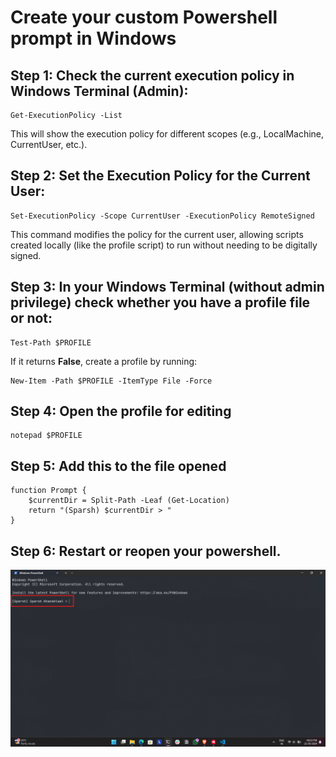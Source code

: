 # Create your custom Powershell prompt in Windows 

## Step 1: Check the current execution policy in Windows Terminal (Admin):

```
Get-ExecutionPolicy -List
```

This will show the execution policy for different scopes (e.g., LocalMachine, CurrentUser, etc.).

## Step 2: Set the Execution Policy for the Current User:

```
Set-ExecutionPolicy -Scope CurrentUser -ExecutionPolicy RemoteSigned
```

This command modifies the policy for the current user, allowing scripts created locally (like the profile script) to run without needing to be digitally signed.

## Step 3: In your Windows Terminal (without admin privilege) check whether you have a profile file or not:

```
Test-Path $PROFILE
```

If it returns <b>False</b>, create a profile by running:

```
New-Item -Path $PROFILE -ItemType File -Force
```

## Step 4: Open the profile for editing

```
notepad $PROFILE
```

## Step 5: Add this to the file opened

```
function Prompt {
    $currentDir = Split-Path -Leaf (Get-Location)
    return "(Sparsh) $currentDir > "
}
```

## Step 6: Restart or reopen your powershell.

![Screenshots](<powershell.png>)